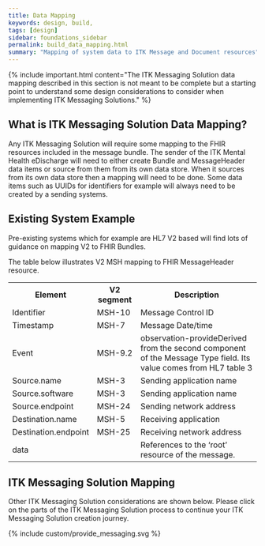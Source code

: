 ```yaml
---
title: Data Mapping
keywords: design, build,
tags: [design]
sidebar: foundations_sidebar
permalink: build_data_mapping.html
summary: "Mapping of system data to ITK Message and Document resources"
---
```


{% include important.html content="The ITK Messaging Solution data mapping described in this section is not meant to be complete but a starting point to understand some design considerations to consider when implementing ITK Messaging Solutions." %}

## What is ITK Messaging Solution Data Mapping? ##

Any ITK Messaging Solution will require some mapping to the FHIR resources included in the message bundle. The sender of the ITK Mental Health eDischarge will need to either create Bundle and MessageHeader data items or source from them from its own data store. When it sources from its own data store then a mapping will need to be done. Some data items such as UUIDs for identifiers for example will always need to be created by a sending systems. 

## Existing System Example ##

Pre-existing systems which for example are HL7 V2 based will find lots of guidance on mapping V2 to FHIR Bundles. 

The table below illustrates V2 MSH mapping to FHIR MessageHeader resource.

<table>

<tr>
<th>Element</th>	
<th>V2 segment</th>
<th>Description</th>
</tr>

<tr>
<td>Identifier</td>	
<td>MSH-10</td>	
<td>Message Control ID</td>
</tr>

<tr>
<td>Timestamp</td>	
<td>MSH-7</td>	
<td>Message Date/time</td>
</tr>

<tr>
<td>Event</td>	
<td>MSH-9.2</td>	
<td>observation-provideDerived from the second component of the Message Type field. Its value comes from HL7 table 3</td>
</tr>

<tr>
<td>Source.name</td>	
<td>MSH-3</td>	
<td>Sending application name</td>
</tr>

<tr>
<td>Source.software</td>	
<td>MSH-3</td>	 
<td>Sending application name</td>
</tr>

<tr>
<td>Source.endpoint</td>	
<td>MSH-24</td>	
<td>Sending network address</td>
</tr>

<tr>
<td>Destination.name</td>	
<td>MSH-5</td>	
<td>Receiving application</td>
</tr>

<tr>
<td>Destination.endpoint</td>
<td>MSH-25</td>	
<td>Receiving network address</td>
</tr>

<tr>
<td>data</td>
<td></td>		
<td>References to the ‘root’ resource of the message.</td>
</tr>

</table>

## ITK Messaging Solution Mapping ##

Other ITK Messaging Solution considerations are shown below. Please click on the parts of the ITK Messaging Solution process to continue your ITK Messaging Solution creation journey.

{% include custom/provide_messaging.svg %}


